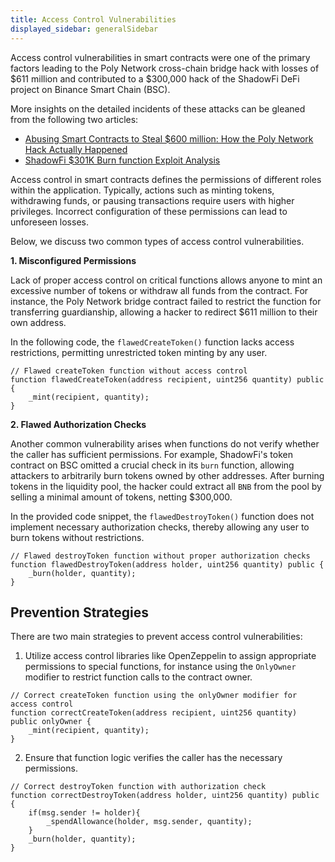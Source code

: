 ```yaml
---
title: Access Control Vulnerabilities
displayed_sidebar: generalSidebar
---
```


Access control vulnerabilities in smart contracts were one of the primary factors leading to the Poly Network cross-chain bridge hack with losses of $611 million and contributed to a $300,000 hack of the ShadowFi DeFi project on Binance Smart Chain (BSC).


More insights on the detailed incidents of these attacks can be gleaned from the following two articles:

- [Abusing Smart Contracts to Steal $600 million: How the Poly Network Hack Actually Happened](https://blog.kraken.com/product/security/abusing-smart-contracts-to-steal-600-million-how-the-poly-network-hack-actually-happened)
- [ShadowFi $301K Burn function Exploit Analysis](https://medium.com/quillhash/shadowfi-301k-burn-function-exploit-analysis-quillaudits-45a17ce04193)

Access control in smart contracts defines the permissions of different roles within the application. Typically, actions such as minting tokens, withdrawing funds, or pausing transactions require users with higher privileges. Incorrect configuration of these permissions can lead to unforeseen losses. 

Below, we discuss two common types of access control vulnerabilities.

**1. Misconfigured Permissions**

Lack of proper access control on critical functions allows anyone to mint an excessive number of tokens or withdraw all funds from the contract. For instance, the Poly Network bridge contract failed to restrict the function for transferring guardianship, allowing a hacker to redirect $611 million to their own address.

In the following code, the `flawedCreateToken()` function lacks access restrictions, permitting unrestricted token minting by any user.

```solidity
// Flawed createToken function without access control
function flawedCreateToken(address recipient, uint256 quantity) public {
    _mint(recipient, quantity);
}
```

**2. Flawed Authorization Checks**

Another common vulnerability arises when functions do not verify whether the caller has sufficient permissions. For example, ShadowFi's token contract on BSC omitted a crucial check in its `burn` function, allowing attackers to arbitrarily burn tokens owned by other addresses. After burning tokens in the liquidity pool, the hacker could extract all `BNB` from the pool by selling a minimal amount of tokens, netting $300,000.


In the provided code snippet, the `flawedDestroyToken()` function does not implement necessary authorization checks, thereby allowing any user to burn tokens without restrictions.

```solidity
// Flawed destroyToken function without proper authorization checks
function flawedDestroyToken(address holder, uint256 quantity) public {
    _burn(holder, quantity);
}
```

## Prevention Strategies

There are two main strategies to prevent access control vulnerabilities:

1. Utilize access control libraries like OpenZeppelin to assign appropriate permissions to special functions, for instance using the `OnlyOwner` modifier to restrict function calls to the contract owner.

  ```solidity
  // Correct createToken function using the onlyOwner modifier for access control
  function correctCreateToken(address recipient, uint256 quantity) public onlyOwner {
      _mint(recipient, quantity);
  }
  ```

2. Ensure that function logic verifies the caller has the necessary permissions.

  ```solidity
  // Correct destroyToken function with authorization check
  function correctDestroyToken(address holder, uint256 quantity) public {
      if(msg.sender != holder){
          _spendAllowance(holder, msg.sender, quantity);
      }
      _burn(holder, quantity);
  }
  ```

